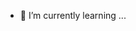 - 🌱 I’m currently learning ...

<!---
HaticeSozen/HaticeSozen is a ✨ special ✨ repository because its `README.md` (this file) appears on your GitHub profile.
You can click the Preview link to take a look at your changes.
--->
